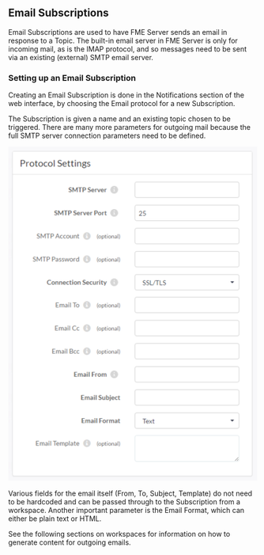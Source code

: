 ## Email Subscriptions ##

Email Subscriptions are used to have FME Server sends an email in response to a Topic. The built-in email server in FME Server is only for incoming mail, as is the IMAP protocol, and so messages need to be sent via an existing (external) SMTP email server.

### Setting up an Email Subscription ###

Creating an Email Subscription is done in the Notifications section of the web interface, by choosing the Email protocol for a new Subscription.

The Subscription is given a name and an existing topic chosen to be triggered. There are many more parameters for outgoing mail because the full SMTP server connection parameters need to be defined.

![](./Images/Img4.012.EmailSubscriptionParameters.png)

Various fields for the email itself (From, To, Subject, Template) do not need to be hardcoded and can be passed through to the Subscription from a workspace. Another important parameter is the Email Format, which can either be plain text or HTML.

See the following sections on workspaces for information on how to generate content for outgoing emails.



